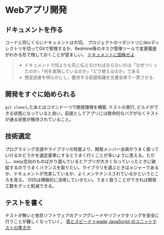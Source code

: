 # Webアプリ開発

## ドキュメントを作る

コードと同じくらいドキュメントは大切。
プロジェクトのリポジトリにdocディレクトリを切ってGitで管理するか、Redmine等のタスク管理ツールで変更履歴がわかる形で残しておくことが望ましい。
[ドキュメントに固執せよ](https://gfngfn.github.io/ja/posts/2022-06-18-be-a-documentation-geek/)

> -   ドキュメントで何よりも先に伝えなければならないのは「なぜつくったのか」「何を実現しているのか」「どう使えるのか」である
> -   想定読者を明らかにし，要求する前提知識を文書全体で一貫させる．

## 開発をすぐに始められる

`git clone`したあとはコマンド一つで開発環境を構築, テストの実行, ビルドができる状態になっていると良い。前提としてアプリには致命的なバグがなくテストが通る状態が維持されていること。

## 技術選定

プログラミング言語やライブラリの性能より、開発メンバー全員がうまく扱っていけるかどうかを選定基準にするとうまく行くことが多いように思える。ただし、easy志向のものばかり選んでいるとアプリが大きくなっていったときに破綻するのでうまくバランスを取りたい。ライブラリを選ぶときはメジャーであるか、ドキュメントが充実しているか、よくメンテナンスされているかというところを見る。
OSSは積極的に活用していきたい。うまく扱うことができれば開発工数をグッと削減できる。

## テストを書く

テストが無いと依存ソフトウェアのアップグレードやリファクタリングを安全に行うことが難しくなっていく。
[質とスピード t-wada](https://speakerdeck.com/twada/quality-and-speed-2020-autumn-edition)
[JavaScript のユニットテストの書き方](https://zenn.dev/mizchi/articles/my-test-policy)
